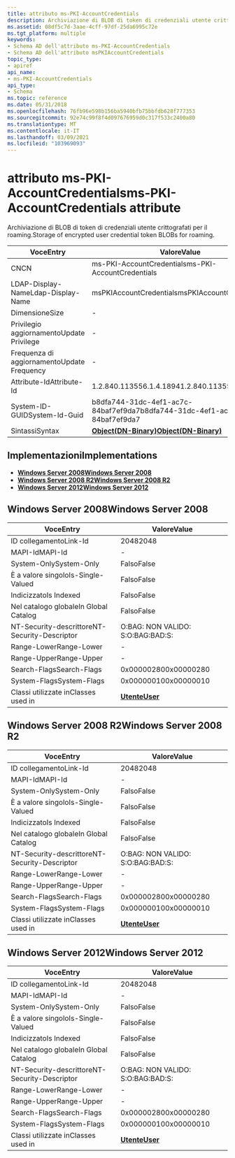 ```yaml
---
title: attributo ms-PKI-AccountCredentials
description: Archiviazione di BLOB di token di credenziali utente crittografati per il roaming. | attributo ms-PKI-AccountCredentials
ms.assetid: 08df5c7d-3aae-4cff-97df-25da6995c72e
ms.tgt_platform: multiple
keywords:
- Schema AD dell'attributo ms-PKI-AccountCredentials
- Schema AD dell'attributo msPKIAccountCredentials
topic_type:
- apiref
api_name:
- ms-PKI-AccountCredentials
api_type:
- Schema
ms.topic: reference
ms.date: 05/31/2018
ms.openlocfilehash: 76fb96e598b156ba5940bfb75bbfdb628f777353
ms.sourcegitcommit: 92e74c99f8f4d097676959d0c317f533c2400a80
ms.translationtype: MT
ms.contentlocale: it-IT
ms.lasthandoff: 03/09/2021
ms.locfileid: "103969093"
---
```

# <a name="ms-pki-accountcredentials-attribute"></a><span data-ttu-id="67e20-106">attributo ms-PKI-AccountCredentials</span><span class="sxs-lookup"><span data-stu-id="67e20-106">ms-PKI-AccountCredentials attribute</span></span>

<span data-ttu-id="67e20-107">Archiviazione di BLOB di token di credenziali utente crittografati per il roaming.</span><span class="sxs-lookup"><span data-stu-id="67e20-107">Storage of encrypted user credential token BLOBs for roaming.</span></span>



| <span data-ttu-id="67e20-108">Voce</span><span class="sxs-lookup"><span data-stu-id="67e20-108">Entry</span></span> | <span data-ttu-id="67e20-109">Valore</span><span class="sxs-lookup"><span data-stu-id="67e20-109">Value</span></span> |
|-------------------|-------------------------------------------------|
| <span data-ttu-id="67e20-110">CN</span><span class="sxs-lookup"><span data-stu-id="67e20-110">CN</span></span>                | <span data-ttu-id="67e20-111">ms-PKI-AccountCredentials</span><span class="sxs-lookup"><span data-stu-id="67e20-111">ms-PKI-AccountCredentials</span></span>                       |
| <span data-ttu-id="67e20-112">LDAP-Display-Name</span><span class="sxs-lookup"><span data-stu-id="67e20-112">Ldap-Display-Name</span></span> | <span data-ttu-id="67e20-113">msPKIAccountCredentials</span><span class="sxs-lookup"><span data-stu-id="67e20-113">msPKIAccountCredentials</span></span>                         |
| <span data-ttu-id="67e20-114">Dimensione</span><span class="sxs-lookup"><span data-stu-id="67e20-114">Size</span></span>              | \-                                              |
| <span data-ttu-id="67e20-115">Privilegio aggiornamento</span><span class="sxs-lookup"><span data-stu-id="67e20-115">Update Privilege</span></span>  | \-                                              |
| <span data-ttu-id="67e20-116">Frequenza di aggiornamento</span><span class="sxs-lookup"><span data-stu-id="67e20-116">Update Frequency</span></span>  | \-                                              |
| <span data-ttu-id="67e20-117">Attribute-Id</span><span class="sxs-lookup"><span data-stu-id="67e20-117">Attribute-Id</span></span>      | <span data-ttu-id="67e20-118">1.2.840.113556.1.4.1894</span><span class="sxs-lookup"><span data-stu-id="67e20-118">1.2.840.113556.1.4.1894</span></span>                         |
| <span data-ttu-id="67e20-119">System-ID-GUID</span><span class="sxs-lookup"><span data-stu-id="67e20-119">System-Id-Guid</span></span>    | <span data-ttu-id="67e20-120">b8dfa744-31dc-4ef1-ac7c-84baf7ef9da7</span><span class="sxs-lookup"><span data-stu-id="67e20-120">b8dfa744-31dc-4ef1-ac7c-84baf7ef9da7</span></span>            |
| <span data-ttu-id="67e20-121">Sintassi</span><span class="sxs-lookup"><span data-stu-id="67e20-121">Syntax</span></span>            | [<span data-ttu-id="67e20-122">**Object(DN-Binary)**</span><span class="sxs-lookup"><span data-stu-id="67e20-122">**Object(DN-Binary)**</span></span>](s-object-dn-binary.md) |



## <a name="implementations"></a><span data-ttu-id="67e20-123">Implementazioni</span><span class="sxs-lookup"><span data-stu-id="67e20-123">Implementations</span></span>

-   [<span data-ttu-id="67e20-124">**Windows Server 2008**</span><span class="sxs-lookup"><span data-stu-id="67e20-124">**Windows Server 2008**</span></span>](#windows-server-2008)
-   [<span data-ttu-id="67e20-125">**Windows Server 2008 R2**</span><span class="sxs-lookup"><span data-stu-id="67e20-125">**Windows Server 2008 R2**</span></span>](#windows-server-2008-r2)
-   [<span data-ttu-id="67e20-126">**Windows Server 2012**</span><span class="sxs-lookup"><span data-stu-id="67e20-126">**Windows Server 2012**</span></span>](#windows-server-2012)

## <a name="windows-server-2008"></a><span data-ttu-id="67e20-127">Windows Server 2008</span><span class="sxs-lookup"><span data-stu-id="67e20-127">Windows Server 2008</span></span>



| <span data-ttu-id="67e20-128">Voce</span><span class="sxs-lookup"><span data-stu-id="67e20-128">Entry</span></span> | <span data-ttu-id="67e20-129">Valore</span><span class="sxs-lookup"><span data-stu-id="67e20-129">Value</span></span> |
|------------------------|-----------------------------------|
| <span data-ttu-id="67e20-130">ID collegamento</span><span class="sxs-lookup"><span data-stu-id="67e20-130">Link-Id</span></span>                | <span data-ttu-id="67e20-131">2048</span><span class="sxs-lookup"><span data-stu-id="67e20-131">2048</span></span>                              |
| <span data-ttu-id="67e20-132">MAPI-Id</span><span class="sxs-lookup"><span data-stu-id="67e20-132">MAPI-Id</span></span>                | \-                                |
| <span data-ttu-id="67e20-133">System-Only</span><span class="sxs-lookup"><span data-stu-id="67e20-133">System-Only</span></span>            | <span data-ttu-id="67e20-134">Falso</span><span class="sxs-lookup"><span data-stu-id="67e20-134">False</span></span>                             |
| <span data-ttu-id="67e20-135">È a valore singolo</span><span class="sxs-lookup"><span data-stu-id="67e20-135">Is-Single-Valued</span></span>       | <span data-ttu-id="67e20-136">Falso</span><span class="sxs-lookup"><span data-stu-id="67e20-136">False</span></span>                             |
| <span data-ttu-id="67e20-137">Indicizzato</span><span class="sxs-lookup"><span data-stu-id="67e20-137">Is Indexed</span></span>             | <span data-ttu-id="67e20-138">Falso</span><span class="sxs-lookup"><span data-stu-id="67e20-138">False</span></span>                             |
| <span data-ttu-id="67e20-139">Nel catalogo globale</span><span class="sxs-lookup"><span data-stu-id="67e20-139">In Global Catalog</span></span>      | <span data-ttu-id="67e20-140">Falso</span><span class="sxs-lookup"><span data-stu-id="67e20-140">False</span></span>                             |
| <span data-ttu-id="67e20-141">NT-Security-descrittore</span><span class="sxs-lookup"><span data-stu-id="67e20-141">NT-Security-Descriptor</span></span> | <span data-ttu-id="67e20-142">O:BAG: NON VALIDO: S:</span><span class="sxs-lookup"><span data-stu-id="67e20-142">O:BAG:BAD:S:</span></span>                      |
| <span data-ttu-id="67e20-143">Range-Lower</span><span class="sxs-lookup"><span data-stu-id="67e20-143">Range-Lower</span></span>            | \-                                |
| <span data-ttu-id="67e20-144">Range-Upper</span><span class="sxs-lookup"><span data-stu-id="67e20-144">Range-Upper</span></span>            | \-                                |
| <span data-ttu-id="67e20-145">Search-Flags</span><span class="sxs-lookup"><span data-stu-id="67e20-145">Search-Flags</span></span>           | <span data-ttu-id="67e20-146">0x00000280</span><span class="sxs-lookup"><span data-stu-id="67e20-146">0x00000280</span></span>                        |
| <span data-ttu-id="67e20-147">System-Flags</span><span class="sxs-lookup"><span data-stu-id="67e20-147">System-Flags</span></span>           | <span data-ttu-id="67e20-148">0x00000010</span><span class="sxs-lookup"><span data-stu-id="67e20-148">0x00000010</span></span>                        |
| <span data-ttu-id="67e20-149">Classi utilizzate in</span><span class="sxs-lookup"><span data-stu-id="67e20-149">Classes used in</span></span>        | [<span data-ttu-id="67e20-150">**Utente**</span><span class="sxs-lookup"><span data-stu-id="67e20-150">**User**</span></span>](c-user.md)<br/> |



## <a name="windows-server-2008-r2"></a><span data-ttu-id="67e20-151">Windows Server 2008 R2</span><span class="sxs-lookup"><span data-stu-id="67e20-151">Windows Server 2008 R2</span></span>



| <span data-ttu-id="67e20-152">Voce</span><span class="sxs-lookup"><span data-stu-id="67e20-152">Entry</span></span> | <span data-ttu-id="67e20-153">Valore</span><span class="sxs-lookup"><span data-stu-id="67e20-153">Value</span></span> |
|------------------------|-----------------------------------|
| <span data-ttu-id="67e20-154">ID collegamento</span><span class="sxs-lookup"><span data-stu-id="67e20-154">Link-Id</span></span>                | <span data-ttu-id="67e20-155">2048</span><span class="sxs-lookup"><span data-stu-id="67e20-155">2048</span></span>                              |
| <span data-ttu-id="67e20-156">MAPI-Id</span><span class="sxs-lookup"><span data-stu-id="67e20-156">MAPI-Id</span></span>                | \-                                |
| <span data-ttu-id="67e20-157">System-Only</span><span class="sxs-lookup"><span data-stu-id="67e20-157">System-Only</span></span>            | <span data-ttu-id="67e20-158">Falso</span><span class="sxs-lookup"><span data-stu-id="67e20-158">False</span></span>                             |
| <span data-ttu-id="67e20-159">È a valore singolo</span><span class="sxs-lookup"><span data-stu-id="67e20-159">Is-Single-Valued</span></span>       | <span data-ttu-id="67e20-160">Falso</span><span class="sxs-lookup"><span data-stu-id="67e20-160">False</span></span>                             |
| <span data-ttu-id="67e20-161">Indicizzato</span><span class="sxs-lookup"><span data-stu-id="67e20-161">Is Indexed</span></span>             | <span data-ttu-id="67e20-162">Falso</span><span class="sxs-lookup"><span data-stu-id="67e20-162">False</span></span>                             |
| <span data-ttu-id="67e20-163">Nel catalogo globale</span><span class="sxs-lookup"><span data-stu-id="67e20-163">In Global Catalog</span></span>      | <span data-ttu-id="67e20-164">Falso</span><span class="sxs-lookup"><span data-stu-id="67e20-164">False</span></span>                             |
| <span data-ttu-id="67e20-165">NT-Security-descrittore</span><span class="sxs-lookup"><span data-stu-id="67e20-165">NT-Security-Descriptor</span></span> | <span data-ttu-id="67e20-166">O:BAG: NON VALIDO: S:</span><span class="sxs-lookup"><span data-stu-id="67e20-166">O:BAG:BAD:S:</span></span>                      |
| <span data-ttu-id="67e20-167">Range-Lower</span><span class="sxs-lookup"><span data-stu-id="67e20-167">Range-Lower</span></span>            | \-                                |
| <span data-ttu-id="67e20-168">Range-Upper</span><span class="sxs-lookup"><span data-stu-id="67e20-168">Range-Upper</span></span>            | \-                                |
| <span data-ttu-id="67e20-169">Search-Flags</span><span class="sxs-lookup"><span data-stu-id="67e20-169">Search-Flags</span></span>           | <span data-ttu-id="67e20-170">0x00000280</span><span class="sxs-lookup"><span data-stu-id="67e20-170">0x00000280</span></span>                        |
| <span data-ttu-id="67e20-171">System-Flags</span><span class="sxs-lookup"><span data-stu-id="67e20-171">System-Flags</span></span>           | <span data-ttu-id="67e20-172">0x00000010</span><span class="sxs-lookup"><span data-stu-id="67e20-172">0x00000010</span></span>                        |
| <span data-ttu-id="67e20-173">Classi utilizzate in</span><span class="sxs-lookup"><span data-stu-id="67e20-173">Classes used in</span></span>        | [<span data-ttu-id="67e20-174">**Utente**</span><span class="sxs-lookup"><span data-stu-id="67e20-174">**User**</span></span>](c-user.md)<br/> |



## <a name="windows-server-2012"></a><span data-ttu-id="67e20-175">Windows Server 2012</span><span class="sxs-lookup"><span data-stu-id="67e20-175">Windows Server 2012</span></span>



| <span data-ttu-id="67e20-176">Voce</span><span class="sxs-lookup"><span data-stu-id="67e20-176">Entry</span></span> | <span data-ttu-id="67e20-177">Valore</span><span class="sxs-lookup"><span data-stu-id="67e20-177">Value</span></span> |
|------------------------|-----------------------------------|
| <span data-ttu-id="67e20-178">ID collegamento</span><span class="sxs-lookup"><span data-stu-id="67e20-178">Link-Id</span></span>                | <span data-ttu-id="67e20-179">2048</span><span class="sxs-lookup"><span data-stu-id="67e20-179">2048</span></span>                              |
| <span data-ttu-id="67e20-180">MAPI-Id</span><span class="sxs-lookup"><span data-stu-id="67e20-180">MAPI-Id</span></span>                | \-                                |
| <span data-ttu-id="67e20-181">System-Only</span><span class="sxs-lookup"><span data-stu-id="67e20-181">System-Only</span></span>            | <span data-ttu-id="67e20-182">Falso</span><span class="sxs-lookup"><span data-stu-id="67e20-182">False</span></span>                             |
| <span data-ttu-id="67e20-183">È a valore singolo</span><span class="sxs-lookup"><span data-stu-id="67e20-183">Is-Single-Valued</span></span>       | <span data-ttu-id="67e20-184">Falso</span><span class="sxs-lookup"><span data-stu-id="67e20-184">False</span></span>                             |
| <span data-ttu-id="67e20-185">Indicizzato</span><span class="sxs-lookup"><span data-stu-id="67e20-185">Is Indexed</span></span>             | <span data-ttu-id="67e20-186">Falso</span><span class="sxs-lookup"><span data-stu-id="67e20-186">False</span></span>                             |
| <span data-ttu-id="67e20-187">Nel catalogo globale</span><span class="sxs-lookup"><span data-stu-id="67e20-187">In Global Catalog</span></span>      | <span data-ttu-id="67e20-188">Falso</span><span class="sxs-lookup"><span data-stu-id="67e20-188">False</span></span>                             |
| <span data-ttu-id="67e20-189">NT-Security-descrittore</span><span class="sxs-lookup"><span data-stu-id="67e20-189">NT-Security-Descriptor</span></span> | <span data-ttu-id="67e20-190">O:BAG: NON VALIDO: S:</span><span class="sxs-lookup"><span data-stu-id="67e20-190">O:BAG:BAD:S:</span></span>                      |
| <span data-ttu-id="67e20-191">Range-Lower</span><span class="sxs-lookup"><span data-stu-id="67e20-191">Range-Lower</span></span>            | \-                                |
| <span data-ttu-id="67e20-192">Range-Upper</span><span class="sxs-lookup"><span data-stu-id="67e20-192">Range-Upper</span></span>            | \-                                |
| <span data-ttu-id="67e20-193">Search-Flags</span><span class="sxs-lookup"><span data-stu-id="67e20-193">Search-Flags</span></span>           | <span data-ttu-id="67e20-194">0x00000280</span><span class="sxs-lookup"><span data-stu-id="67e20-194">0x00000280</span></span>                        |
| <span data-ttu-id="67e20-195">System-Flags</span><span class="sxs-lookup"><span data-stu-id="67e20-195">System-Flags</span></span>           | <span data-ttu-id="67e20-196">0x00000010</span><span class="sxs-lookup"><span data-stu-id="67e20-196">0x00000010</span></span>                        |
| <span data-ttu-id="67e20-197">Classi utilizzate in</span><span class="sxs-lookup"><span data-stu-id="67e20-197">Classes used in</span></span>        | [<span data-ttu-id="67e20-198">**Utente**</span><span class="sxs-lookup"><span data-stu-id="67e20-198">**User**</span></span>](c-user.md)<br/> |



 

 






